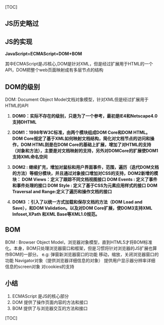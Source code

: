 [TOC]
## JS历史略过
## JS的实现
**JavaScript=ECMAScript+DOM+BOM**

其中ECMAScript是JS核心,DOM是针对XML，但是经过扩展用于HTML的一个API，DOM把整个web页面映射成有多层节点的结构
## DOM的级别
DOM: Document Object Model文档对象模型，针对XML但是经过扩展用于HTML的API

1. **DOM0：实际不存在的级别，只是为了一个参考，最初是IE4和Netscape4.0支持DHTML**

2. **DOM1：1998年W3C标准，由两个模块组成DOM Core和DOM HTML。DOM Core规定了基于XML如何映射文档结构，简化对文档节点的访问和操作，DOM HTML则是在DOM Core的基础上扩展，增加了对HTML的支持（对象和方法），主要是对文档映射的支持，另外对DOMCore的扩展使DOM1 支持XML命名空间**

3. **DOM2 :  继续扩充，增加对鼠标和用户界面事件，范围，遍历（迭代DOM文档的方法）等细分模块，并且通过对象接口增加对CSS的支持，DOM2新增的模块：
DOM Views：定义了跟踪不同文档视图接口
DOM Events : 定义了事件和事件处理的接口
DOM Style : 定义了基于CSS为元素应用样式的接口
DOM Traversal and Range:定义了遍历和操作文档的接口**

4.  **DOM3 ：引入了以统一方式加载和保存文档的方法（DOM Load and Save），和DOM Validation。以及对DOM Core扩展，使DOM3支持XML Infoset,XPath 和XML Base等XML1.0规范。**

## BOM
BOM : Browser Object Model，浏览器对象模型，直到HTML5才将BOM标准化。本身，BOM只处理浏览器窗口和框架，但是习惯将针对浏览器的JS扩展也算作BOM的一部分。
e.g:
弹窗新浏览器窗口的功能
移动，缩放，关闭浏览器窗口的功能
Navigator对象（提供浏览器详细信息的对象）
提供用户显示器分辨率详细信息的screen对象
对cookies的支持


## 小结
1. ECMAScript 是JS的核心部分
2. DOM 提供了操作页面内容的方法和接口
3. BOM 提供了与浏览器交互的方法和接口


[TOC]

